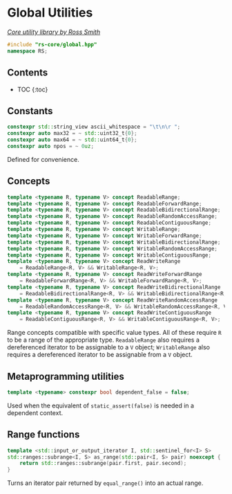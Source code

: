 # Global Utilities

_[Core utility library by Ross Smith](index.html)_

```c++
#include "rs-core/global.hpp"
namespace RS;
```

## Contents

* TOC
{:toc}

## Constants

```c++
constexpr std::string_view ascii_whitespace = "\t\n\r ";
constexpr auto max32 = ~ std::uint32_t{0};
constexpr auto max64 = ~ std::uint64_t{0};
constexpr auto npos = ~ 0uz;
```

Defined for convenience.

## Concepts

```c++
template <typename R, typename V> concept ReadableRange;
template <typename R, typename V> concept ReadableForwardRange;
template <typename R, typename V> concept ReadableBidirectionalRange;
template <typename R, typename V> concept ReadableRandomAccessRange;
template <typename R, typename V> concept ReadableContiguousRange;
template <typename R, typename V> concept WritableRange;
template <typename R, typename V> concept WritableForwardRange;
template <typename R, typename V> concept WritableBidirectionalRange;
template <typename R, typename V> concept WritableRandomAccessRange;
template <typename R, typename V> concept WritableContiguousRange;
template <typename R, typename V> concept ReadWriteRange
    = ReadableRange<R, V> && WritableRange<R, V>;
template <typename R, typename V> concept ReadWriteForwardRange
    = ReadableForwardRange<R, V> && WritableForwardRange<R, V>;
template <typename R, typename V> concept ReadWriteBidirectionalRange
    = ReadableBidirectionalRange<R, V> && WritableBidirectionalRange<R, V>;
template <typename R, typename V> concept ReadWriteRandomAccessRange
    = ReadableRandomAccessRange<R, V> && WritableRandomAccessRange<R, V>;
template <typename R, typename V> concept ReadWriteContiguousRange
    = ReadableContiguousRange<R, V> && WritableContiguousRange<R, V>;
```

Range concepts compatible with specific value types. All of these require `R`
to be a range of the appropriate type. `ReadableRange` also requires a
dereferenced iterator to be assignable to a `V` object; `WritableRange` also
requires a dereferenced iterator to be assignable from a `V` object.

## Metaprogramming utilities

```c++
template <typename> constexpr bool dependent_false = false;
```

Used when the equivalent of `static_assert(false)` is needed in a dependent
context.

## Range functions

```c++
template <std::input_or_output_iterator I, std::sentinel_for<I> S>
std::ranges::subrange<I, S> as_range(std::pair<I, S> pair) noexcept {
    return std::ranges::subrange(pair.first, pair.second);
}
```

Turns an iterator pair returned by `equal_range()` into an actual range.
